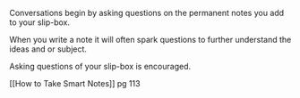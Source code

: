 Conversations begin by asking questions on the permanent notes you add to your slip-box.

When you write a note it will often spark questions to further understand the ideas and or subject.

Asking questions of your slip-box is encouraged.

[[How to Take Smart Notes]] pg 113